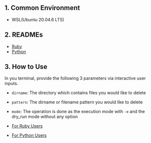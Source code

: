 ## 1. Common Environment

- WSL(Ubuntu 20.04.6 LTS)

## 2. READMEs

- [Ruby](./ruby/README.md)
- [Python](./python/README.md)

## 3. How to Use

In you terminal, provide the following 3 parameters via interactive user inputs.

- `dirname`: The directory which contains files you would like to delete
- `pattern`: The dirname or filename pattern you would like to delete
- `mode`: The operation is done as the execution mode with `-e` and the dry_run mode without any option

- [For Ruby Users](./ruby/README.md#2-execution)
- [For Python Users](./python/README.md#2-execution)
